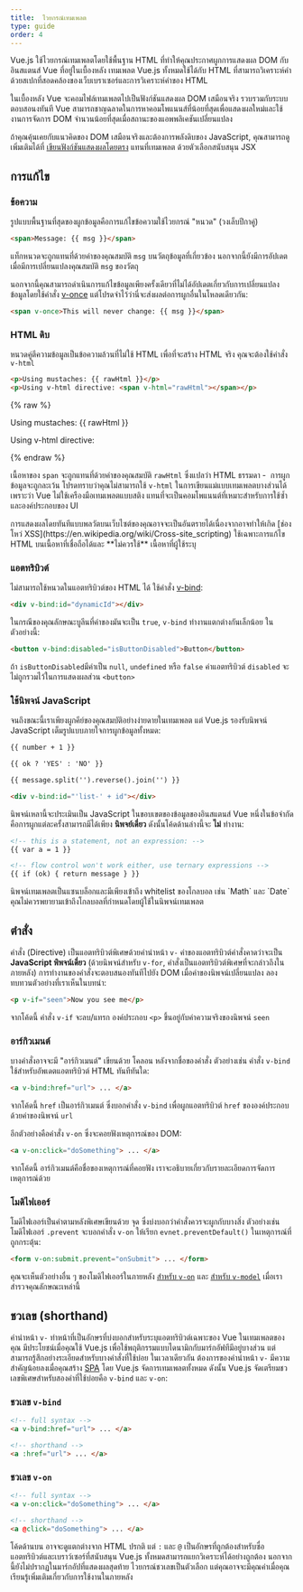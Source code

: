 ```yaml
---
title:  ไวยกรณ์เทมเพลต
type: guide
order: 4
---
```


Vue.js ใช้ไวยกรณ์เทมเพลตโดยใช้พื้นฐาน HTML ที่ทำให้คุณประกาศผูกการแสดงผล DOM กับอินสแตนส์ Vue ที่อยู่ในเบื้องหลัง เทมเพลต Vue.js ทั้งหมดใช้ได้กับ HTML ที่สามารถวิเคราะห์คำด้วยสเปกที่สอดคล้องของเว็บเบราเซอร์และการวิเคราะห์คำของ HTML

ในเบื้องหลัง Vue จะคอมไฟล์เทมเพลตไปเป็นฟังก์ชันแสดงผล DOM เสมือนจริง รวบรวมกับระบบตอบสอนงทันที Vue สามารถชาญฉลาดในการหาคอมโพแนนส์ที่น้อยที่สุดเพื่อแสดงผลใหม่และใช้งานการจัดการ DOM จำนวนน้อยที่สุดเมื่อสถานะของแอพพลิเคชันเปลี่ยนแปลง

ถ้าคุณคุ้นเคยกับแนวคิดของ DOM เสมือนจริงและต้องการพลังดิบของ JavaScript, คุณสามารถดูเพิ่มเติมได้ที่ [เขียนฟังก์ชันแสดงผลโดยตรง](render-function.html) แทนที่เทมเพลต ด้วยตัวเลือกสนับสนุน JSX

## การแก้ไข

### ข้อความ

รูปแบบพื้นฐานที่สุดของผูกข้อมูลคือการแก้ไขข้อความใช้ไวยกรณ์ "หนวด" (วงเล็บปีกาคู่)

``` html
<span>Message: {{ msg }}</span>
```

แท็กหนวดจะถูกแทนที่ด้วยค่าของคุณสมบัติ `msg` บนวัตถุข้อมูลที่เกี่ยวข้อง นอกจากนี้ยังมีการอัปเดตเมื่อมีการเปลี่ยนแปลงคุณสมบัติ `msg` ของวัตถุ

นอกจากนี้คุณสามารถดำเนินการแก้ไขข้อมูลเพียงครั้งเดียวที่ไม่ได้อัปเดตเกี่ยวกับการเปลี่ยนแปลงข้อมูลโดยใช้คำสั่ง [v-once](../api/#v-once) แต่โปรดจำไว้ว่านี่จะส่งผลต่อการผูกอื่นในโหลดเดียวกัน:

``` html
<span v-once>This will never change: {{ msg }}</span>
```

### HTML ดิบ

หนวดคู่ตีความข้อมูลเป็นข้อความล้วนที่ไม่ใช้ HTML เพื่อที่จะสร้าง HTML จริง คุณจะต้องใช้คำสั่ง `v-html`

``` html
<p>Using mustaches: {{ rawHtml }}</p>
<p>Using v-html directive: <span v-html="rawHtml"></span></p>
```

{% raw %}
<div id="example1" class="demo">
  <p>Using mustaches: {{ rawHtml }}</p>
  <p>Using v-html directive: <span v-html="rawHtml"></span></p>
</div>
<script>
new Vue({
  el: '#example1',
  data: function () {
  	return {
  	  rawHtml: '<span style="color: red">This should be red.</span>'
  	}
  }
})
</script>
{% endraw %}

เนื้อหาของ `span` จะถูกแทนที่ด้วยค่าของคุณสมบัติ `rawHtml` ซึ่งแปลว่า HTML ธรรมดา -  การผูกข้อมูลจะถูกละเว้น โปรดทราบว่าคุณไม่สามารถใช้ `v-html` ในการเขียนแม่แบบเทมเพลตบางส่วนได้ เพราะว่า Vue ไม่ใช้เครืองมือเทมเพลตแบบสติง แทนที่จะเป็นคอมโพแนนต์ที่เหมาะสำหรับการใช้ซ้ำและองค์ประกอบของ UI

<p class="tip">การแสดงผลโดยทันทีแบบพลวัตบนเว็บไซต์ของคุณอาจจะเป็นอันตรายได้เนื่องจากอาจทำให้เกิด [ช่องโหว่ XSS](https://en.wikipedia.org/wiki/Cross-site_scripting) ใช้เฉพาะการแก้ไข HTML บนเนื้อหาที่เชื่อถือได้และ **ไม่ควรใช้** เนื้อหาที่ผู้ใช้ระบุ</p>

### แอตทริบิวต์

ไม่สามารถใช้หนวดในแอตทริบิวต์ของ HTML ได้ ใช้คำสั่ง [v-bind](../api/#v-bind):

``` html
<div v-bind:id="dynamicId"></div>
```

ในกรณีของคุณลักษณะบูลีนที่ค่าของมันจะเป็น `true`, `v-bind` ทำงานแตกต่างกันเล็กน้อย ในตัวอย่างนี้:

``` html
<button v-bind:disabled="isButtonDisabled">Button</button>
```

ถ้า `isButtonDisabled`มีค่าเป็น `null`, `undefined` หรือ `false` ค่าแอตทริบิวต์ `disabled` จะไม่ถูกรวมไว้ในการแสดงผลส่วน `<button>`

### ใช้นิพจน์ JavaScript

จนถึงขณะนี้เราเพียงผูกคีย์ของคุณสมบัติอย่างง่ายดายในเทมเพลต แต่ Vue.js รองรับนิพจน์ JavaScript เต็มรูปแบบภายใจการผูกข้อมูลทั้งหมด:

``` html
{{ number + 1 }}

{{ ok ? 'YES' : 'NO' }}

{{ message.split('').reverse().join('') }}

<div v-bind:id="'list-' + id"></div>
```

นิพจน์เหลานี้จะประเมินเป็น JavaScript ในขอบเขตของข้อมูลของอินสแตนส์ Vue หนึ่งในข้อจำกัดคือการผูกแต่ละครั้งสามารถมีได้เพียง **นิพจย์เดี่ยว** ดังนั้นโค้ดด้านล่างนี้จะ **ไม่** ทำงาน:

``` html
<!-- this is a statement, not an expression: -->
{{ var a = 1 }}

<!-- flow control won't work either, use ternary expressions -->
{{ if (ok) { return message } }}
```
<p class="tip">นิพจน์เทมเพลตเป็นแซนบล็อกและมีเพียงเข้าถึง whitelist ของโกลบอล เช่น `Math` และ `Date` คุณไม่ควรพยายามเข้าถึงโกลบอลที่กำหนดโดยผู้ใช้ในนิพจน์เทมเพลต</p>

## ตำสั่ง

คำสั่ง (Directive) เป็นแอตทริบิวต์พิเศษด้วยคำนำหน้า `v-` ค่าของแอตทริบิวต์คำสั่งคาดว่าจะเป็น **JavaScript พิพจน์เดี่ยว** (ด้วยนิพจน์สำหรับ `v-for`, คำสั่งเป็นแอตทริบิวต์พิเศษที่จะกล่าวถึงในภายหลัง) การทำงานของคำสั่งจะตอบสนองทันทีไปยัง DOM เมื่อค่าของนิพจน์เปลี่ยนแปลง ลองทบทวนตัวอย่างที่เราเห็นในบทนำ:

``` html
<p v-if="seen">Now you see me</p>
```

จากโค้ดนี้ คำสั่ง `v-if` จะลบ/แทรก องค์ประกอบ `<p>` ขึ้นอยู่กับค่าความจริงของนิพจน์ `seen`

### อาร์กิวเมนต์

บางคำสั่งอาจจะมี "อาร์กิวเมนต์" เขียนด้วย โคลอน หลังจากชื่อของคำสั่ง ตัวอย่างเช่น คำสั่ง `v-bind` ใช้สำหรับอัพเดตแอตทริบิวต์ HTML ทันทีทันใด:

``` html
<a v-bind:href="url"> ... </a>
```

จากโค้ดนี้ `href` เป็นอาร์กิวเมนต์ ซึ่งบอกคำสั่ง `v-bind` เพื่อผูกแอตทริบิวต์ `href` ขององค์ประกอบ ด้วยค่าของนิพจน์ `url`

อีกตัวอย่างคือคำสั่ง `v-on` ซึ่งจะคอยฟังเหตุการณ์ของ DOM:

``` html
<a v-on:click="doSomething"> ... </a>
```

จากโค้ดนี้ อาร์กิวเมนต์คือชื่อของเหตุการณ์ที่คอยฟัง เราจะอธิบายเกี่ยวกับรายละเอียดการจัดการเหตุการณ์ด้วย

### โมดิไฟเออร์

โมดิไฟเออร์เป็นคำตามหลังพิเศษเขียนด้วย จุด ซึ่งบ่งบอกว่าคำสั่งควรจะผูกกับบางสิ่ง ตัวอย่างเช่น โมดิไฟเออร์ `.prevent` จะบอกคำสั่ง `v-on` ให้เรียก `evnet.preventDefault()` ในเหตุการณ์ที่ถูกกระตุ้น:

``` html
<form v-on:submit.prevent="onSubmit"> ... </form>
```

คุณจะเห็นตัวอย่างอื่น ๆ ของโมดิไฟเออร์ในภายหลัง [สำหรับ `v-on`](events.html#Event-Modifiers) และ [สำหรับ `v-model`](forms.html#Modifiers) เมื่อเราสำรวจคุณลักษณะเหล่านี้

## ชวเลข (shorthand)

คำนำหน้า `v-` ทำหน้าที่เป็นอักษรที่บ่งบอกสำหรับระบุแอตทริบิวต์เฉพาะของ Vue ในเทมเพลตของคุณ มีประโยชน์เมื่อคุณใช้ Vue.js เพื่อใช้พฤติกรรมแบบไดนามิกกับมาร์กอัฟทีมีอยู่บางส่วน แต่สามารถรู้สึกอย่างระเอียดสำหรับบางคำสั่งที่ใช้บ่อย ในเวลาเดียวกัน ต้องการของคำนำหน้า `v-` มีความสำคัญน้อยลงเมื่อคุณสร้าง [SPA](https://en.wikipedia.org/wiki/Single-page_application) โดย Vue.js จัดการเทมเพลตทั้งหมด ดังนั้น Vue.js จัดเตรียมชวเลขพิเศษสำหรับสองคำที่ใช้บ่อยคือ `v-bind` และ `v-on`:

### ชวเลข `v-bind`

``` html
<!-- full syntax -->
<a v-bind:href="url"> ... </a>

<!-- shorthand -->
<a :href="url"> ... </a>
```

### ชวเลข `v-on`

``` html
<!-- full syntax -->
<a v-on:click="doSomething"> ... </a>

<!-- shorthand -->
<a @click="doSomething"> ... </a>
```

โค้ดด้านบน อาจจะดูแตกต่างจาก HTML ปรกติ แต่ `:` และ `@` เป็นอักษรที่ถูกต้องสำหรับซื่อแอตทริบิวต์และเบราว์เซอร์ที่สนับสนุน Vue.js ทั้งหมดสามารถแยกวิเคราะห์ได้อย่างถูกต้อง นอกจากนี้ยังไม่ปรากฏในมาร์กอัปที่แสดงผลสุดท้าย ไวยกรณ์ชวเลขเป็นตัวเลือก แต่คุณอาจจะมีคุณค่าเมื่อคุณเรียนรู้เพิ่มเติมเกี่ยวกับการใช้งานในภายหลัง
